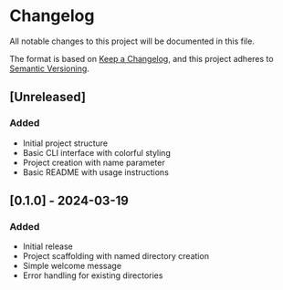 # Changelog

All notable changes to this project will be documented in this file.

The format is based on [Keep a Changelog](https://keepachangelog.com/en/1.0.0/),
and this project adheres to [Semantic Versioning](https://semver.org/spec/v2.0.0.html).

## [Unreleased]

### Added
- Initial project structure
- Basic CLI interface with colorful styling
- Project creation with name parameter
- Basic README with usage instructions

## [0.1.0] - 2024-03-19

### Added
- Initial release
- Project scaffolding with named directory creation
- Simple welcome message
- Error handling for existing directories 